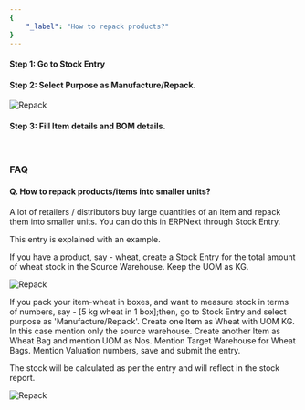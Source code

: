 ```yaml
---
{
	"_label": "How to repack products?"
}
---
```



#### Step 1: Go to Stock Entry

#### Step 2: Select Purpose as Manufacture/Repack.

![Repack](img/repack-1.png)

#### Step 3: Fill Item details and BOM details.
<br>

### FAQ

#### Q. How to repack products/items into smaller units?

A lot of retailers / distributors buy large quantities of an item and repack them into smaller units. You can do this in ERPNext through Stock Entry.

This entry is explained with an example.

If you have a product, say - wheat, create a Stock Entry for the total amount of wheat stock in the Source Warehouse. Keep the UOM as KG.

![Repack](img/stock-entry-repack.png)

If you pack your item-wheat in boxes, and want to measure stock in terms of numbers, say - [5 kg wheat in 1 box];then, go to Stock Entry and select purpose as 'Manufacture/Repack'. Create one Item as Wheat with UOM KG. In this case mention only the source warehouse. Create another Item as Wheat Bag and mention UOM as Nos. Mention Target Warehouse for Wheat Bags. Mention Valuation numbers, save and submit the entry.

The stock will be calculated as per the entry and will reflect in the stock report.


![Repack](img/repack-2.png)




